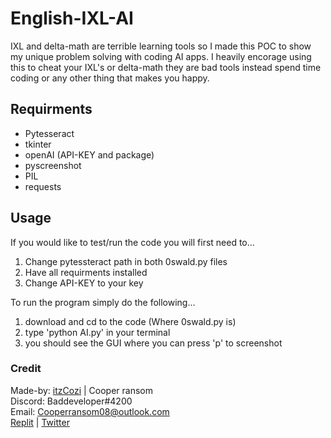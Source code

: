 # English-IXL-AI
IXL and delta-math are terrible learning tools so I made this POC to show my unique problem solving with coding AI apps. I heavily encorage using this to cheat your IXL's or delta-math they are bad tools instead spend time coding or any other thing that makes you happy.

## Requirments
- Pytesseract
- tkinter
- openAI (API-KEY and package)
- pyscreenshot
- PIL
- requests

## Usage
If you would like to test/run the code you will first need to...

1. Change pytessteract path in both 0swald.py files
2. Have all requirments installed
3. Change API-KEY to your key

To run the program simply do the following...

1. download and cd to the code (Where 0swald.py is)
2. type 'python AI.py' in your terminal
3. you should see the GUI where you can press 'p' to screenshot

### Credit
Made-by: [itzCozi](https://github.com/itzCozi) | Cooper ransom   
Discord: Baddeveloper#4200  
Email: Cooperransom08@outlook.com                                 
[Replit](https://replit.com/@cozi08) | [Twitter](https://twitter.com/ransom_cooper)

